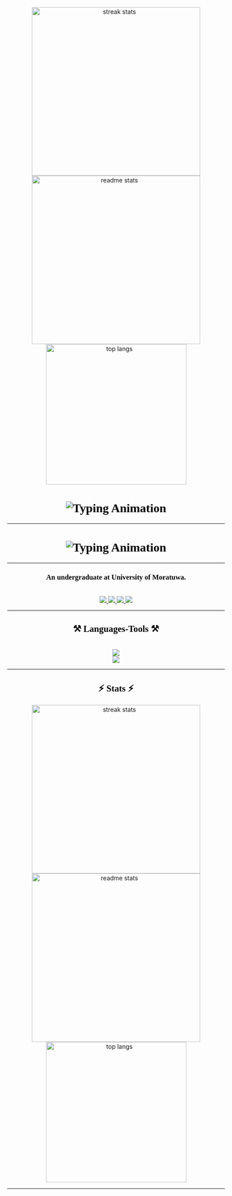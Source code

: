 <div align="center">
  <img width="390" src="https://streak-stats.demolab.com/?user=ReezmaCader&count_private=true&theme=react&border_radius=10" alt="streak stats"/>
  <img width="390" src="https://github-readme-stats.herokuapp.com/?username=ReezmaCader&count_private=true&show_icons=true&theme=react&rank_icon=github&border_radius=10" alt="readme stats"/>
  <br>
  <img width="325" src="https://github-readme-stats.vercel.app/api/top-langs/?username=ReezmaCader&langs_count=8&layout=compact&theme=react&border_radius=10" alt="top langs"/>
</div>

<h1 align="center" style="font-family: 'Times New Roman', Times, serif; color: #000000;">
  <img src="https://readme-typing-svg.herokuapp.com/?font=Times+New+Roman&size=35&center=true&vCenter=true&width=500&height=70&duration=4000&lines=Hi+There!+👋+I'm+Reezma+Cader!" alt="Typing Animation">
</h1>

<hr/>

<h1 align="center" style="font-family: 'Times New Roman', Times, serif; color: #000000;">
  <img src="https://readme-typing-svg.herokuapp.com/?font=Times+New+Roman&size=35&center=true&vCenter=true&width=500&height=70&duration=4000&lines=Welcome+To+My+Profile!" alt="Typing Animation">
</h1>

<hr/>

<h3 align="center" style="font-family: 'Times New Roman', Times, serif; color: #000000;"> An undergraduate at University of Moratuwa. </h3>

<br/>

<div align="center">
  <a href="mailto:reezmacader2001@gmail.com">
    <img src="https://img.shields.io/badge/Gmail-333333?style=for-the-badge&logo=gmail&logocolor=red" target="_blank"/>
  </a>
  <a href="https://www.linkedin.com/in/reezma-cader-14a321253/" target_blank">
    <img src="https://img.shields.io/badge/LinkdIn-0077B5?style=for-the-badge&logo=linkedin&logocolor=white" target="_blank"/>
  </a>
  <a href="https://www.instagram.com/" target_blank">
    <img src="https://img.shields.io/badge/Instagram-E4405F?style=for-the-badge&logo=instagram&logoColor=white" target="_blank"/>
  </a>
  <a href="https://github.com/ReezmaCader" target_blank">
    <img src="https://img.shields.io/badge/GitHub-100000?style=for-the-badge&logo=github&logoColor=white" target="_blank"/>
  </a>
</div>

<hr/>

<h2 align="center" style="font-family: 'Times New Roman', Times, serif; color: #000000;">⚒️ Languages-Tools ⚒️</h2>
<br>

<div align="center">
  <a href="https://skillicons.dev">
    <img src="https://skillicons.dev/icons?i=github,javascript,c,java,vscode"/><br>
    <img src="https://skillicons.dev/icons?i=mysql,html,css,php,git,arduino"/>
  </a>
</div>

<hr/>

<h2 align="center" style="font-family: 'Times New Roman', Times, serif; color: #000000;">⚡ Stats ⚡</h2>

<div align="center">
  <img width="390" src="https://github-readme-streak-stats.herokuapp.com/?user=ReezmaCader&theme=react&border_radius=10" alt="streak stats"/>
  <img width="390" src="https://github-readme-stats.vercel.app/api?username=ReezmaCader&count_private=true&show_icons=true&theme=react&rank_icon=github&border_radius=10" alt="readme stats"/>
  <br>
  <img width="325" src="https://github-readme-stats.vercel.app/api/top-langs/?username=ReezmaCader&langs_count=8&layout=compact&theme=react&border_radius=10" alt="top langs"/>
</div>

<hr/>

<h3 align="center" style="font-family: 'Times New Roman', Times, serif; color: #000000;">
  <img src="https://readme-typing-svg.herokuapp
